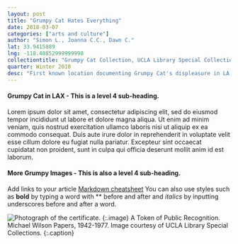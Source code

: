 ```yaml
---
layout: post
title: "Grumpy Cat Hates Everything"
date: 2018-03-07
categories: ["arts and culture"]
author: "Simon L., Joanna C.C., Dawn C."
lat: 33.9415889
lng: -118.40852999999998
collectiontitle: "Grumpy Cat Collection, UCLA Library Special Collections"
quarter: Winter 2018
desc: "First known location documenting Grumpy Cat's displeasure in LA."
---
```

#### Grumpy Cat in LAX - This is a level 4 sub-heading.
Lorem ipsum dolor sit amet, consectetur adipiscing elit, sed do eiusmod tempor incididunt ut labore et dolore magna aliqua. Ut enim ad minim veniam, quis nostrud exercitation ullamco laboris nisi ut aliquip ex ea commodo consequat. Duis aute irure dolor in reprehenderit in voluptate velit esse cillum dolore eu fugiat nulla pariatur. Excepteur sint occaecat cupidatat non proident, sunt in culpa qui officia deserunt mollit anim id est laborum.

#### More Grumpy Images - This is also a level 4 sub-heading.
Add links to your article [Markdown cheatsheet](https://github.com/adam-p/markdown-here/wiki/Markdown-Cheatsheet)
You can also use styles such as **bold** by typing a word with ** before and after and _italics_ by inputting underscores before and after a word.

![Photograph of the certificate.](images/certificate.jpg)
   {:.image}
A Token of Public Recognition. Michael Wilson Papers, 1942-1977. Image courtesy of UCLA Library Special Collections.
   {:.caption}
